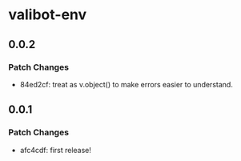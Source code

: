 # valibot-env

## 0.0.2

### Patch Changes

- 84ed2cf: treat as v.object() to make errors easier to understand.

## 0.0.1

### Patch Changes

- afc4cdf: first release!
